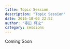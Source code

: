 ```yaml
---
title: Topic Session
description: "Topic Session"
date: 2016-10-03 22:52
author: "寺田 輝之"
category: sessions
---
```

Coming Soon
